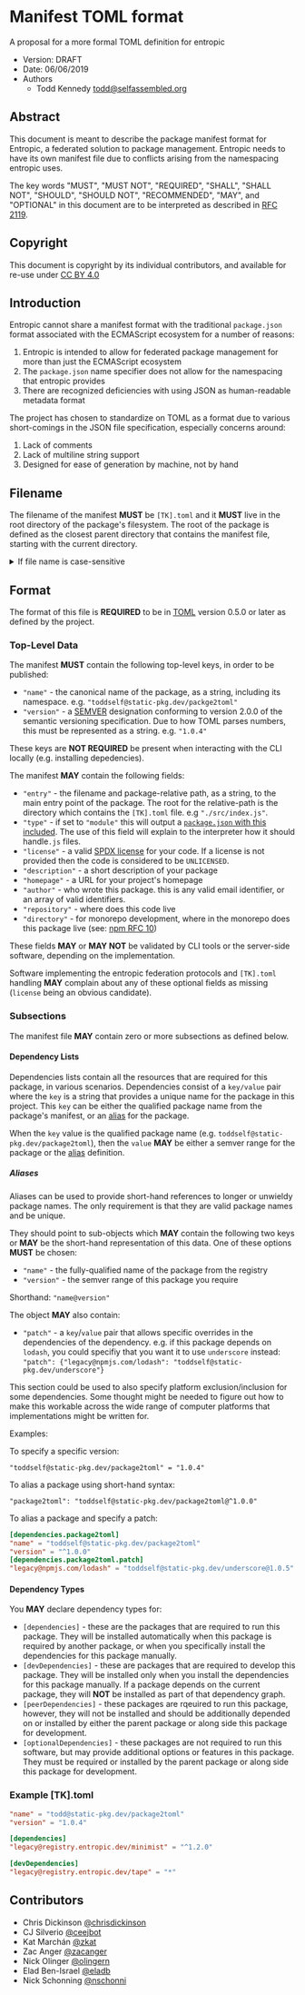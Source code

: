 # Manifest TOML format

A proposal for a more formal TOML definition for entropic

- Version: DRAFT
- Date: 06/06/2019
- Authors
  - Todd Kennedy <todd@selfassembled.org>

## Abstract

This document is meant to describe the package manifest format for Entropic,
a federated solution to package management. Entropic needs to have its own
manifest file due to conflicts arising from the namespacing entropic uses.

The key words "MUST", "MUST NOT", "REQUIRED", "SHALL", "SHALL NOT", "SHOULD",
"SHOULD NOT", "RECOMMENDED", "MAY", and "OPTIONAL" in this document are to be
interpreted as described in [RFC 2119](https://tools.ietf.org/html/rfc2119).

## Copyright

This document is copyright by its individual contributors, and available for
re-use under [CC BY 4.0](https://creativecommons.org/licenses/by/4.0/)

## Introduction

Entropic cannot share a manifest format with the traditional `package.json` format
associated with the ECMAScript ecosystem for a number of reasons:

1. Entropic is intended to allow for federated package management for more than just the ECMAScript ecosystem
1. The `package.json` name specifier does not allow for the namespacing that entropic provides
1. There are recognized deficiencies with using JSON as human-readable metadata format

The project has chosen to standardize on TOML as a format due to various short-comings in the JSON file specification, especially concerns around:

1. Lack of comments
1. Lack of multiline string support
1. Designed for ease of generation by machine, not by hand

## Filename

The filename of the manifest **MUST** be `[TK].toml` and it **MUST** live in
the root directory of the package's filesystem. The root of the package is defined
as the closest parent directory that contains the manifest file, starting with
the current directory.

<details>
<summary>If file name is case-sensitive</summary>
On case-insensitive filesystems, it **MAY** be presented as `[TK].toml` but care
should be taken to preserve case when possible.
</details>

## Format

The format of this file is **REQUIRED** to be in [TOML](https://github.com/toml-lang/toml)
version 0.5.0 or later as defined by the project.

### Top-Level Data

The manifest **MUST** contain the following top-level keys, in order to be published:

- `"name"` - the canonical name of the package, as a string, including its namespace. e.g. `"toddself@static-pkg.dev/packge2toml"`
- `"version"` - a [SEMVER](https://semver.org/) designation conforming to version 2.0.0 of the semantic versioning specification. Due to how TOML parses numbers, this must be represented as a string. e.g. `"1.0.4"`

These keys are **NOT REQUIRED** be present when interacting with the CLI locally (e.g. installing depedencies).

The manifest **MAY** contain the following fields:

- `"entry"` - the filename and package-relative path, as a string, to the main entry point of the package. The root for the relative-path is the directory which contains the `[TK].toml` file. e.g `"./src/index.js"`.
- `"type"` - if set to `"module"` this will output a [`package.json` with this included](https://nodejs.org/api/esm.html#esm_code_package_json_code_code_type_code_field). The use of this field will explain to the interpreter how it should handle`.js` files.
- `"license"` - a valid [SPDX license](https://spdx.org/licenses/) for your code. If a license is not provided then the code is considered to be `UNLICENSED`.
- `"description"` - a short description of your package
- `"homepage"` - a URL for your project's homepage
- `"author"` - who wrote this package. this is any valid email identifier, or an array of valid identifiers.
- `"repository"` - where does this code live
- `"directory"` - for monorepo development, where in the monorepo does this package live (see: [npm RFC 10](https://github.com/npm/rfcs/blob/latest/implemented/0010-monorepo-subdirectory-declaration.md))

These fields **MAY** or **MAY NOT** be validated by CLI tools or the server-side
software, depending on the implementation.

Software implementing the entropic federation protocols and `[TK].toml` handling **MAY** complain about any of these optional fields as missing (`license` being an obvious candidate).

### Subsections

The manifest file **MAY** contain zero or more subsections as defined below.

#### Dependency Lists

Dependencies lists contain all the resources that are required for this package, in various scenarios. Dependencies consist of a `key/value` pair where the `key` is a string that provides a unique name for the package in this project. This `key` can be either the qualified package name from the package's manifest, or an <a href="#alias">alias</a> for the package.

When the `key` value is the qualified package name (e.g. `toddself@static-pkg.dev/package2toml`), then the `value` **MAY** be either a semver range for the package or the <a href="#alias">alias</a> definition.

<a name="alias"></a>

##### Aliases

Aliases can be used to provide short-hand references to longer or unwieldy package names. The only requirement is that they are valid package names and be unique.

They should point to sub-objects which **MAY** contain the following two keys or **MAY** be the short-hand representation of this data. One of these options **MUST** be chosen:

- `"name"` - the fully-qualified name of the package from the registry
- `"version"` - the semver range of this package you require

Shorthand: `"name@version"`

The object **MAY** also contain:

- `"patch"` - a `key`/`value` pair that allows specific overrides in the dependencies of the dependency. e.g. if this package depends on `lodash`, you could specifiy that you want it to use `underscore` instead: `"patch": {"legacy@npmjs.com/lodash": "toddself@static-pkg.dev/underscore"}`

This section could be used to also specify platform exclusion/inclusion for some dependencies. Some thought might be needed to figure out how to make this workable across the wide range of computer platforms that implementations might be written for.

Examples:

To specify a specific version:

```
"toddself@static-pkg.dev/package2toml" = "1.0.4"
```

To alias a package using short-hand syntax:

```
"package2toml": "toddself@static-pkg.dev/package2toml@^1.0.0"
```

To alias a package and specify a patch:

```toml
[dependencies.package2toml]
"name" = "toddself@static-pkg.dev/package2toml"
"version" = "^1.0.0"
[dependencies.package2toml.patch]
"legacy@npmjs.com/lodash" = "toddself@static-pkg.dev/underscore@1.0.5"
```

#### Dependency Types

You **MAY** declare dependency types for:

- `[dependencies]` - these are the packages that are required to run this package. They will be installed automatically when this package is required by another package, or when you specifically install the dependencies for this package manually.
- `[devDependencies]` - these are packages that are required to develop this package. They will be installed only when you install the dependencies for this package manually. If a package depends on the current package, they will **NOT** be installed as part of that dependency graph.
- `[peerDependencies]` - these packages are rqeuired to run this package, however, they will not be installed and should be additionally depended on or installed by either the parent package or along side this package for development.
- `[optionalDependencies]` - these packages are not required to run this software, but may provide additional options or features in this package. They must be required or installed by the parent package or along side this package for development.

### Example [TK].toml

```toml
"name" = "todd@static-pkg.dev/package2toml"
"version" = "1.0.4"

[dependencies]
"legacy@registry.entropic.dev/minimist" = "^1.2.0"

[devDependencies]
"legacy@registry.entropic.dev/tape" = "*"
```

## Contributors

- Chris Dickinson [@chrisdickinson](https://github.com/chrisdickinson)
- CJ Silverio [@ceejbot](https://github.com/ceejbot)
- Kat Marchán [@zkat](https://github.com/zkat)
- Zac Anger [@zacanger](https://github.com/zacanger)
- Nick Olinger [@olingern](https://github.com/olingern)
- Elad Ben-Israel [@eladb](https://github.com/eladb)
- Nick Schonning [@nschonni](https://githuib.com/nschonni)
